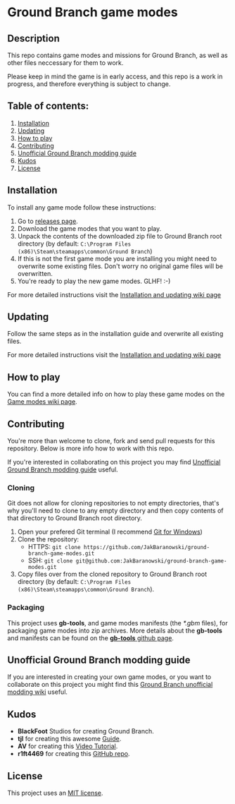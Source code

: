 # Ground Branch game modes

## Description

This repo contains game modes and missions for Ground Branch, as well as other
files neccessary for them to work.

Please keep in mind the game is in early access, and this repo is a work in 
progress, and therefore everything is subject to change.

## Table of contents:

1. [Installation](#installation)
2. [Updating](#updating)
3. [How to play](#how-to-play)
4. [Contributing](#contributing)
5. [Unofficial Ground Branch modding guide](#unofficial-ground-branch-modding-guide)
6. [Kudos](#kudos)
7. [License](#license)

## Installation

To install any game mode follow these instructions:

1. Go to [releases page](https://github.com/JakBaranowski/ground-branch-game-modes/releases).
2. Download the game modes that you want to play.
3. Unpack the contents of the downloaded zip file to Ground Branch root directory
(by default: `C:\Program Files (x86)\Steam\steamapps\common\Ground Branch`)
4. If this is not the first game mode you are installing you might need to overwrite
some existing files. Don't worry no original game files will be overwritten.
5. You're ready to play the new game modes. GLHF! :-)

For more detailed instructions visit the 
[Installation and updating wiki page](https://github.com/JakBaranowski/ground-branch-game-modes/wiki/game-mode-installation-and-updating)

## Updating

Follow the same steps as in the installation guide and overwrite all existing files.

For more detailed instructions visit the 
[Installation and updating wiki page](https://github.com/JakBaranowski/ground-branch-game-modes/wiki/game-mode-installation-and-updating)

## How to play

You can find a more detailed info on how to play these game modes on the 
[Game modes wiki page](https://github.com/JakBaranowski/ground-branch-game-modes/wiki/game-modes-home).

## Contributing

You're more than welcome to clone, fork and send pull requests for this repository.
Below is more info how to work with this repo.

If you're interested in collaborating on this project you may find 
[Unofficial Ground Branch modding guide](#unofficial-ground-branch-modding-guide)
useful.

### Cloning

Git does not allow for cloning repositories to not empty directories, that's why you'll 
need to clone to any empty directory and then copy contents of that directory to Ground 
Branch root directory.

1. Open your prefered Git terminal (I recommend 
[Git for Windows](https://gitforwindows.org/))
2. Clone the repository:
    * HTTPS: `git clone https://github.com/JakBaranowski/ground-branch-game-modes.git`
    * SSH: `git clone git@github.com:JakBaranowski/ground-branch-game-modes.git`
3. Copy files over from the cloned repository to Ground Branch root directory
   (by default: `C:\Program Files (x86)\Steam\steamapps\common\Ground Branch`).

### Packaging

This project uses **gb-tools**, and game modes manifests (the *\*.gbm* files), for
packaging game modes into zip archives. More details about the **gb-tools** and
manifests can be found on the [**gb-tools** github page](https://github.com/JakBaranowski/gb-tools).

## Unofficial Ground Branch modding guide

If you are interested in creating your own game modes, or you want to collaborate
on this project you might find this 
[Ground Branch unofficial modding wiki](https://github.com/JakBaranowski/ground-branch-game-modes/wiki)
useful.

## Kudos

* **BlackFoot** Studios for creating Ground Branch.
* **tjl** for creating this awesome 
[Guide](https://steamcommunity.com/sharedfiles/filedetails/?id=2461956424).
* **AV** for creating this [Video Tutorial](https://www.youtube.com/playlist?list=PLle5osICJhZJwHxGOb1iBXoyu_uk9yXMY).
* **r1ft4469** for creating this [GitHub repo](https://github.com/r1ft4469/GB-Server-Mods).

## License

This project uses an [MIT license](license.md).
